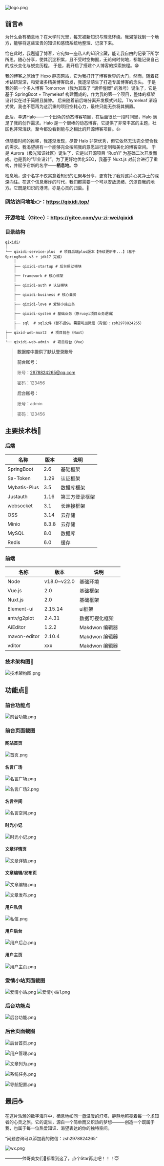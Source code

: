 ![logo.png](img%2Flogo.png)

## 前言🔥

为什么会有栖息地？在大学时光里，每天被新知识与理念环绕。我渴望找到一个地方，能够将这些宝贵的知识和感悟系统地整理、记录下来。

恰在此时，我邂逅了博客，它宛如一座私人的知识宝藏，能让我自由的记录下所学所思，随心分享，使其沉淀积累，且不受时空拘囿，无论何时何地，都能记录自己的成长变化与蜕变历程。
于是，我开启了搭建个人博客的探索旅程。😁

我的博客之旅始于 Hexo 静态网站，它为我打开了博客世界的大门，然而，随着技术钻研渐深，和受诸多精美博客启发，我逐渐萌生了打造专属博客的念头。
于是我的第一个多人博客 Tomorrow（我为其取了 “满怀憧憬” 的雅号）诞生了，它是基于 SpringBoot + Thymeleaf
构建而成的，作为我的第一个项目，整体的框架设计实在过于简陋且臃肿。 后来随着前后端分离开发模式兴起，Thymeleaf
渐趋式微，我也不愿再为这沉重的项目空耗心力，最终只能无奈将其搁置。

此后，幸遇Halo——一个出色的动态博客项目，在后面很长一段时间里，Halo 满足了我的创作需求。Halo
是一个很棒的动态博客，它提供了非常丰富的主题，社区也非常活跃，至今都没看到能与之相比的开源博客项目。👍

但随着时间的推移，我逐渐发现，尽管 Halo 非常优秀，但它依然无法完全契合我的需求。我渴望拥有一个能够完全按照我的意愿进行定制和美化的博客空间。
于是 Aurora（极光知识社区）诞生了，它是以开源项目 “RuoYi” 为基础二次开发而成。也是我的“毕业设计”。为了更好地优化SEO，我基于
Nuxt.js 对前台进行了重构，并赋予它新的名字——**栖息地**。😎

栖息地，这个名字不仅寓意着知识的汇聚与分享，更寄托了我对这片心灵净土的深深向往。在这个信息爆炸的时代，我们都需要一个可以安放思绪、沉淀自我的地方。它既是知识的港湾，亦是心灵的归巢。🤝

### 网站访问地址👉：https://qixidi.top/

### 开源地址（Gitee）：https://gitee.com/yu-zi-wei/qixidi

### 目录结构

```text
qixidi/
│
└── qixidi-service-plus  # 项目后端plus版本【持续更新中...】（基于SpringBoot-v3 + jdk17 完成）
    │
    ├── qixidi-startup # 后台启动模块
    │
    ├── framework # 核心框架
    │
    ├── qixidi-auth # 认证模块
    │
    ├── qixidi-business # 核心业务
    │
    ├── qixidi-love # 爱情小站业务
    │
    ├── qixidi-system # 基础业务（原ruoyi项目业务逻辑）
    │
    ├── sql  # sql文件（暂不提供，需要可加微信（有偿）：zsh2978824265）
    │
├── qixid-web-nuxt2  # 项目前台（Nuxt）
│
└── qixidi-web-admin  # 项目后台（Vue）

```

> **数据库中提供了默认登录账号**
>
> **前台账号：**
>
> 账号：2978824265@qq.com
>
> 密码：123456
>
> **后台账号：**
>
> 账号：admin
>
> 密码：123456


## 主要技术栈🏮

### 后端

| 名称           | 版本    | 说明      |
|--------------|-------|---------|
| SpringBoot   | 2.6   | 基础框架    |
| Sa-Token     | 1.29  | 认证框架    |
| Mybatis-Plus | 3.5   | 数据库框架   |
| Justauth     | 1.16  | 第三方登录框架 |
| websocket    | 3.1   | 长连接框架   |
| OSS          | 3.14  | 云存储     |
| Minio        | 8.3.8 | 云存储     |
| MySQL        | 8.0   | 数据库     |
| Redis        | 6.0   | 缓存      |

### 前端

| 名称          | 版本          | 说明          |
|-------------|-------------|-------------|
| Node        | v18.0~v22.0 | 基础环境        |
| Vue.js      | 2.0         | 基础框架        |
| Nuxt.js     | 2.0         | 基础框架        |
| Element-ui  | 2.15.14     | ui框架        |
| antv/g2plot | 2.4.31      | 数据可视化框架     |
| AiEditor    | 1.2.2       | Makdwon 编辑器 |
| mavon-editor | 2.10.4      | Makdwon 编辑器 |
| vditor      | xxx         | Makdwon 编辑器 |

### 技术架构图🍂

![技术架构图.png](img%2F%E6%8A%80%E6%9C%AF%E6%9E%B6%E6%9E%84%E5%9B%BE.png)

## 功能点🥧

### 前台功能点

![前台功能.png](img%2F%E5%89%8D%E5%8F%B0%E5%8A%9F%E8%83%BD.png)

### 前台页面截图

#### 网站首页
![首页.png](img%2F%E5%89%8D%E5%8F%B0%2F%E9%A6%96%E9%A1%B5.png)

#### 名言广场
![名言广场.png](img%2F%E5%89%8D%E5%8F%B0%2F%E5%90%8D%E8%A8%80%E5%B9%BF%E5%9C%BA.png)

![名言广场2.png](img%2F%E5%89%8D%E5%8F%B0%2F%E5%90%8D%E8%A8%80%E5%B9%BF%E5%9C%BA2.png)

#### 名言空间
![名言空间.png](img%2F%E5%89%8D%E5%8F%B0%2F%E5%90%8D%E8%A8%80%E7%A9%BA%E9%97%B4.png)

#### 时光小记
![时光小记.png](img%2F%E5%89%8D%E5%8F%B0%2F%E6%97%B6%E5%85%89%E5%B0%8F%E8%AE%B0.png)

#### 文章详情页
![文章详情.png](img%2F%E5%89%8D%E5%8F%B0%2F%E6%96%87%E7%AB%A0%E8%AF%A6%E6%83%85.png)

#### 文章编辑/发布页
![文章编辑.png](img%2F%E5%89%8D%E5%8F%B0%2F%E6%96%87%E7%AB%A0%E7%BC%96%E8%BE%91.png)

![文章发布.png](img%2F%E5%89%8D%E5%8F%B0%2F%E6%96%87%E7%AB%A0%E5%8F%91%E5%B8%83.png)

#### 用户私信
![私信.png](img%2F%E5%89%8D%E5%8F%B0%2F%E7%A7%81%E4%BF%A1.png)

#### 用户后台
![用户后台.png](img%2F%E5%89%8D%E5%8F%B0%2F%E7%94%A8%E6%88%B7%E5%90%8E%E5%8F%B0.png)

#### 用户主页
![用户主页.png](img%2F%E5%89%8D%E5%8F%B0%2F%E7%94%A8%E6%88%B7%E4%B8%BB%E9%A1%B5.png)

### 爱情小站页面截图
![爱情小站.png](img%2F%E5%89%8D%E5%8F%B0%2F%E7%88%B1%E6%83%85%E5%B0%8F%E7%AB%99.png)
![爱情小站1.png](img%2F%E5%89%8D%E5%8F%B0%2F%E7%88%B1%E6%83%85%E5%B0%8F%E7%AB%991.png)

### 后台功能点
![后台功能.png](img%2F%E5%90%8E%E5%8F%B0%E5%8A%9F%E8%83%BD.png)

### 后台页面截图
![后台首页.png](img%2F%E5%90%8E%E5%8F%B0%2F%E5%90%8E%E5%8F%B0%E9%A6%96%E9%A1%B5.png)

![用户管理.png](img%2F%E5%90%8E%E5%8F%B0%2F%E7%94%A8%E6%88%B7%E7%AE%A1%E7%90%86.png)

![文章列为.png](img%2F%E5%90%8E%E5%8F%B0%2F%E6%96%87%E7%AB%A0%E5%88%97%E4%B8%BA.png)

![系统任务.png](img%2F%E5%90%8E%E5%8F%B0%2F%E7%B3%BB%E7%BB%9F%E4%BB%BB%E5%8A%A1.png)

![导航配置.png](img%2F%E5%90%8E%E5%8F%B0%2F%E5%AF%BC%E8%88%AA%E9%85%8D%E7%BD%AE.png)

## 最后☕

在这片浩瀚的数字海洋中，栖息地如同一盏温暖的灯塔，静静地照亮着每一个求知者的心灵之旅。它的诞生，源自一个简单而又炽热的梦想———创造一个既属于我，也属于每一位热爱知识、渴望表达的你的独特空间。

“问题咨询可以添加我的微信：zsh2978824265”

![wx.png](img%2Fwx.png)

————帅哥美女们💓都看到这了，点个Star再走吧！！！😇
    

